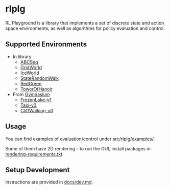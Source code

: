 # rlplg

RL Playground is a library that implements a set of discrete state and action space environments,
as well as algorithms for policy evaluation and control.

## Supported Environments

  - In library
    - [ABCSeq](docs/envs/abcseq.md)
    - [GridWorld](docs/envs/gridworld.md)
    - [IceWorld](docs/envs/iceworld.md)    
    - [StateRandomWalk](docs/envs/staterandomwalk.md)
    - [RedGreen](docs/envs/redgreen.md)
    - [TowerOfHanoir](docs/envs/towerofhanoi.md)
  - From [Gymnasium](https://gymnasium.farama.org/)
    - [FrozenLake-v1](https://gymnasium.farama.org/environments/toy_text/frozen_lake/)
    - [Taxi-v3](https://gymnasium.farama.org/environments/toy_text/taxi/)
    - [CliffWalking-v0](https://gymnasium.farama.org/environments/toy_text/cliff_walking/)

## Usage

You can find examples of evaluation/control under [src/rlplg/examples/](src/rlplg/examples/).

Some of them have 2D rendering - to run the GUI, install packages in [rendering-requirements.txt](rendering-requirements.txt).

## Setup Development

Instructions are provided in [docs/dev.md](docs/dev.md).
